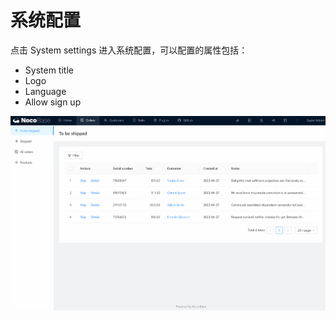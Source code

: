 # 系统配置

点击 System settings 进入系统配置，可以配置的属性包括：

- System title
- Logo
- Language
- Allow sign up

![9.system.gif](./system-settings/9.system.gif)